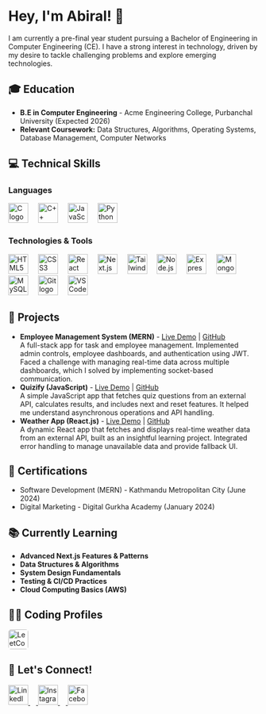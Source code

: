 <h1 align="left">Hey, I'm Abiral! 👋</h1>

<p align="left">
  I am currently a pre-final year student pursuing a Bachelor of Engineering in Computer Engineering (CE). I have a strong interest in technology, driven by my desire to tackle challenging problems and explore emerging technologies.
</p>

<h2>🎓 Education</h2>

<ul>
  <li><strong>B.E in Computer Engineering</strong> - Acme Engineering College, Purbanchal University (Expected 2026)</li>
  <li><strong>Relevant Coursework:</strong> Data Structures, Algorithms, Operating Systems, Database Management, Computer Networks</li>
</ul>

<h2>💻 Technical Skills</h2>

<h3 align="left">Languages</h3>
<div align="left">
  <img src="https://cdn.jsdelivr.net/gh/devicons/devicon/icons/c/c-original.svg" height="40" alt="C logo" />
  <img width="12" />
  <img src="https://cdn.jsdelivr.net/gh/devicons/devicon/icons/cplusplus/cplusplus-original.svg" height="40" alt="C++ logo" />
  <img width="12" />
  <img src="https://cdn.jsdelivr.net/gh/devicons/devicon/icons/javascript/javascript-original.svg" height="40" alt="JavaScript logo" />
  <img width="12" />
  <img src="https://cdn.jsdelivr.net/gh/devicons/devicon/icons/python/python-original.svg" height="40" alt="Python logo" />
</div>

<h3 align="left">Technologies & Tools</h3>
<div align="left">
  <img src="https://cdn.jsdelivr.net/gh/devicons/devicon/icons/html5/html5-original.svg" height="40" alt="HTML5 logo" />
  <img width="12" />
  <img src="https://cdn.jsdelivr.net/gh/devicons/devicon/icons/css3/css3-original.svg" height="40" alt="CSS3 logo" />
  <img width="12" />
  <img src="https://cdn.jsdelivr.net/gh/devicons/devicon/icons/react/react-original.svg" height="40" alt="React logo" />
  <img width="12" />
  <img src="https://cdn.jsdelivr.net/gh/devicons/devicon/icons/nextjs/nextjs-original.svg" height="40" alt="Next.js logo" />
  <img width="12" />
  <img src="https://cdn.jsdelivr.net/gh/devicons/devicon/icons/tailwindcss/tailwindcss-original-wordmark.svg" height="40" alt="TailwindCSS logo" />
  <img width="12" />
  <img src="https://cdn.jsdelivr.net/gh/devicons/devicon/icons/nodejs/nodejs-original.svg" height="40" alt="Node.js logo" />
  <img width="12" />
  <img src="https://cdn.jsdelivr.net/gh/devicons/devicon/icons/express/express-original.svg" height="40" alt="Express.js logo" />
  <img width="12" />
  <img src="https://cdn.jsdelivr.net/gh/devicons/devicon/icons/mongodb/mongodb-original.svg" height="40" alt="MongoDB logo" />
  <img width="12" />
  <img src="https://cdn.jsdelivr.net/gh/devicons/devicon/icons/mysql/mysql-original.svg" height="40" alt="MySQL logo" />
  <img width="12" />
  <img src="https://cdn.jsdelivr.net/gh/devicons/devicon/icons/git/git-original.svg" height="40" alt="Git logo" />
  <img width="12" />
  <img src="https://cdn.jsdelivr.net/gh/devicons/devicon/icons/vscode/vscode-original.svg" height="40" alt="VS Code logo" />
</div>

<h2>🚀 Projects</h2>

<ul>
  <li>
    <strong>Employee Management System (MERN)</strong> - <a href="https://ems-frontend-nak7.onrender.com/">Live Demo</a> | <a href="https://github.com/abiralrajbhandari/employee-management-system">GitHub</a><br>
    A full-stack app for task and employee management. Implemented admin controls, employee dashboards, and authentication using JWT. Faced a challenge with managing real-time data across multiple dashboards, which I solved by implementing socket-based communication.
  </li>
  <li>
    <strong>Quizify (JavaScript)</strong> - <a href="https://quizify-iota.vercel.app/">Live Demo</a> | <a href="https://github.com/abiralrajbhandari/quizify-app.git">GitHub</a><br>
    A simple JavaScript app that fetches quiz questions from an external API, calculates results, and includes next and reset features. It helped me understand asynchronous operations and API handling.
  </li>
  <li>
    <strong>Weather App (React.js)</strong> - <a href="https://weather-app-react-snowy-six.vercel.app/">Live Demo</a> | <a href="https://github.com/abiralrajbhandari/weather-app.git">GitHub</a><br>
    A dynamic React app that fetches and displays real-time weather data from an external API, built as an insightful learning project. Integrated error handling to manage unavailable data and provide fallback UI.
  </li>
</ul>

<h2>🏅 Certifications</h2>

<ul>
  <li>Software Development (MERN) - Kathmandu Metropolitan City (June 2024)</li>
  <li>Digital Marketing - Digital Gurkha Academy (January 2024)</li>
</ul>

<h2>📚 Currently Learning</h2>

<ul>
  <li><strong>Advanced Next.js Features & Patterns</strong></li>
  <li><strong>Data Structures & Algorithms</strong></li>
  <li><strong>System Design Fundamentals</strong></li>
  <li><strong>Testing & CI/CD Practices</strong></li>
  <li><strong>Cloud Computing Basics (AWS)</strong></li>
</ul>

<h2>👨‍💻 Coding Profiles</h2>

<a href="https://leetcode.com/u/abiral-rajbhandari/">
  <img src="https://upload.wikimedia.org/wikipedia/commons/a/ab/LeetCode_logo_white_no_text.svg" height="40" alt="LeetCode" style="margin-right: 10px; background-color: white; border-radius: 5px;" />
</a>

<h2 align="left">🤝 Let's Connect!</h2>
<div align="left">
  <a href="https://www.linkedin.com/in/abiral-man-rajbhandari/">
    <img src="https://raw.githubusercontent.com/maurodesouza/profile-readme-generator/master/src/assets/icons/social/linkedin/default.svg" height="40" alt="LinkedIn" " />
    <img width="12" />
  </a>
  
  <a href="https://www.instagram.com/_abiral_/">
    <img src="https://raw.githubusercontent.com/maurodesouza/profile-readme-generator/master/src/assets/icons/social/instagram/default.svg" height="40" alt="Instagram"" />
    <img width="12" />
  </a>
  <a href="https://www.facebook.com/abiralrajbhandari/">
    <img src="https://raw.githubusercontent.com/maurodesouza/profile-readme-generator/master/src/assets/icons/social/facebook/default.svg" height="40" alt="Facebook" />
  </a>
</div>
